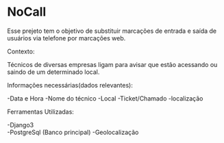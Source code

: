 # NoCall

Esse prejeto tem o objetivo de substituir marcações de entrada e saída de usuários via telefone
por marcações web.


Contexto:

Técnicos de diversas empresas ligam para avisar que estão acessando ou saindo de um determinado local.


Informações necessárias(dados relevantes):

-Data e Hora
-Nome do técnico
-Local
-Ticket/Chamado
-localização


Ferramentas Utilizadas:

-Django3    
-PostgreSql (Banco principal)
-Geolocalização
